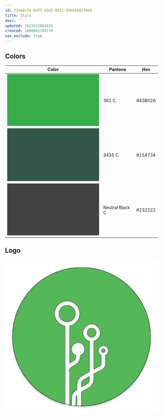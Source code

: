 ```yaml
---
id: 734a8c36-baff-43d1-8b12-99bb16837049
title: Style
desc: ''
updated: 1615915802633
created: 1606065789770
nav_exclude: true
---
```

## Colors

|Color   | Pantone   | Hex    |
|---|---| ---|
|![](/assets/images/2021-03-16-10-28-40.png)| 361 C   | #43B02A    |
| ![](/assets/images/2021-03-16-10-29-08.png)  | 3435 C   | #154734    |
| ![](/assets/images/2021-03-16-10-29-28.png)  | Neutral Black C   | #232222    |

## Logo

![logo](/assets/images/logo.png)

